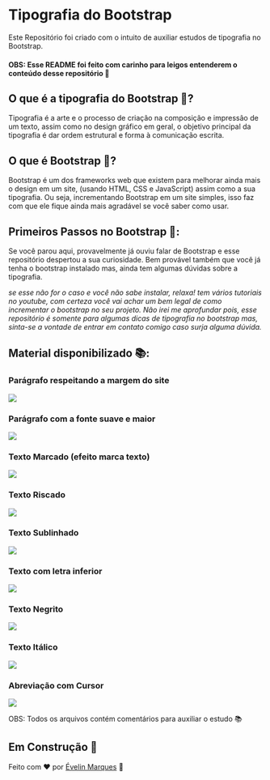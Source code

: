# Tipografia do Bootstrap
 Este Repositório foi criado com o intuito de auxiliar estudos de tipografia no Bootstrap. 
#### OBS: Esse README foi feito com carinho para leigos entenderem o conteúdo desse repositório 💖

## O que é a tipografia do Bootstrap 🤔?

Tipografia é a arte e o processo de criação na composição e impressão de um texto, assim como no design gráfico em geral, o objetivo principal da tipografia é dar ordem estrutural e forma à comunicação escrita. 

## O que é Bootstrap 🤔?
Bootstrap é um dos frameworks web que existem para melhorar ainda mais o design em um site, (usando HTML, CSS e JavaScript) assim como a sua tipografia. Ou seja, incrementando Bootstrap em um site simples, isso faz com que ele fique ainda mais agradável se você saber como usar.  

## Primeiros Passos no Bootstrap 🚀: 
Se você parou aqui, provavelmente já ouviu falar de Bootstrap e esse repositório despertou a sua curiosidade. Bem provável também que você já tenha o bootstrap instalado mas, ainda tem algumas dúvidas sobre a tipografia. 

*se esse não for o caso e você não sabe instalar, relaxa! tem vários tutoriais no youtube, com certeza você vai achar um bem legal de como incrementar o bootstrap no seu projeto. Não irei me aprofundar pois, esse repositório é somente para algumas dicas de tipografia no bootstrap mas, sinta-se a vontade de entrar em contato comigo caso surja alguma dúvida.* 

## Material disponibilizado 📚:

### Parágrafo respeitando a margem do site

<img src="https://user-images.githubusercontent.com/56482367/88470519-961b1500-ced3-11ea-9e5a-09fd25b29616.PNG">

### Parágrafo com a fonte suave e maior

<img src="https://user-images.githubusercontent.com/56482367/88470545-0aee4f00-ced4-11ea-88de-1d413cddca46.PNG">

### Texto Marcado (efeito marca texto)

<img src="https://user-images.githubusercontent.com/56482367/88470561-3b35ed80-ced4-11ea-8f99-5b5e0801bf9d.PNG">

### Texto Riscado

<img src="https://user-images.githubusercontent.com/56482367/88470595-a1227500-ced4-11ea-97b6-cb734043a71a.PNG">

### Texto Sublinhado

<img src="https://user-images.githubusercontent.com/56482367/88470663-96b4ab00-ced5-11ea-80a4-55ef92fc29fc.PNG">

### Texto com letra inferior

<img src="https://user-images.githubusercontent.com/56482367/88470667-a3d19a00-ced5-11ea-8090-d1b90b9562ff.PNG">

### Texto Negrito

<img src="https://user-images.githubusercontent.com/56482367/88470672-b055f280-ced5-11ea-9252-f8f431ab106d.PNG">

### Texto Itálico

<img src="https://user-images.githubusercontent.com/56482367/88470678-be0b7800-ced5-11ea-9270-b603a0af8901.PNG">

### Abreviação com Cursor

<img src="https://user-images.githubusercontent.com/56482367/88470684-cc599400-ced5-11ea-921a-f757daf61ee7.PNG">

OBS: Todos os arquivos contém comentários para auxiliar o estudo 📚

## Em Construção 🚧

Feito com ♥ por <a href="https://www.linkedin.com/in/evelinmarquess/">Évelin Marques</a> 👋